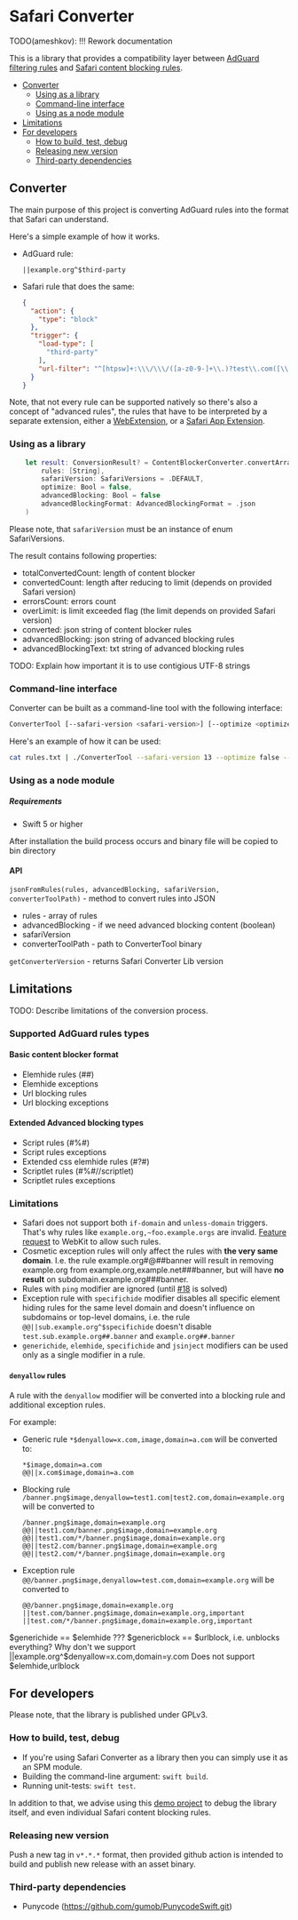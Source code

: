 # Safari Converter

TODO(ameshkov): !!! Rework documentation

This is a library that provides a compatibility layer between
[AdGuard filtering rules][adguardrules] and [Safari content blocking rules][safarirules].

[adguardrules]: https://adguard.com/kb/general/ad-filtering/create-own-filters/
[safarirules]: https://developer.apple.com/documentation/safariservices/creating-a-content-blocker

- [Converter](#converter)
  - [Using as a library](#using-as-a-library)
  - [Command-line interface](#command-line-interface)
  - [Using as a node module](#using-as-a-node-module)
- [Limitations](#limitations)
- [For developers](#for-developers)
  - [How to build, test, debug](#how-to-build-test-debug)
  - [Releasing new version](#releasing-new-version)
  - [Third-party dependencies](#third-party-dependencies)

## Converter

The main purpose of this project is converting AdGuard rules into the format
that Safari can understand.

Here's a simple example of how it works.

- AdGuard rule:

  ```adblock
  ||example.org^$third-party
  ```

- Safari rule that does the same:

  ```json
  {
    "action": {
      "type": "block"
    },
    "trigger": {
      "load-type": [
        "third-party"
      ],
      "url-filter": "^[htpsw]+:\\\/\\\/([a-z0-9-]+\\.)?test\\.com([\\\/:&\\?].*)?$"
    }
  }
  ```

Note, that not every rule can be supported natively so there's also a concept of
"advanced rules", the rules that have to be interpreted by a separate extension,
either a [WebExtension][safariwebextension], or a [Safari App Extension][safariappextension].

[safariwebextension]: https://developer.apple.com/documentation/safariservices/safari-web-extensions
[safariappextension]: https://developer.apple.com/documentation/safariservices/safari-app-extensions

### Using as a library

```swift
    let result: ConversionResult? = ContentBlockerConverter.convertArray(
        rules: [String],
        safariVersion: SafariVersions = .DEFAULT,
        optimize: Bool = false,
        advancedBlocking: Bool = false
        advancedBlockingFormat: AdvancedBlockingFormat = .json
    )
```

Please note, that `safariVersion` must be an instance of enum SafariVersions.

The result contains following properties:

- totalConvertedCount: length of content blocker
- convertedCount: length after reducing to limit (depends on provided Safari version)
- errorsCount: errors count
- overLimit: is limit exceeded flag (the limit depends on provided Safari version)
- converted: json string of content blocker rules
- advancedBlocking: json string of advanced blocking rules
- advancedBlockingText: txt string of advanced blocking rules

TODO: Explain how important it is to use contigious UTF-8 strings

### Command-line interface

Converter can be built as a command-line tool with the following interface:

```sh
ConverterTool [--safari-version <safari-version>] [--optimize <optimize>] [--advanced-blocking <advanced-blocking>] [--advanced-blocking-format <advanced-blocking-format>] [<rules>]
```

Here's an example of how it can be used:

```sh
cat rules.txt | ./ConverterTool --safari-version 13 --optimize false --advanced-blocking true --advanced-blocking-format txt
```

### Using as a node module

##### Requirements

- Swift 5 or higher

After installation the build process occurs and binary file will be copied to bin directory

#### API

`jsonFromRules(rules, advancedBlocking, safariVersion, converterToolPath)` - method to convert rules into JSON

- rules - array of rules
- advancedBlocking - if we need advanced blocking content (boolean)
- safariVersion
- converterToolPath - path to ConverterTool binary

`getConverterVersion` - returns Safari Converter Lib version

## Limitations

TODO: Describe limitations of the conversion process.

### Supported AdGuard rules types

#### Basic content blocker format

- Elemhide rules (##)
- Elemhide exceptions
- Url blocking rules
- Url blocking exceptions

#### Extended Advanced blocking types

- Script rules (#%#)
- Script rules exceptions
- Extended css elemhide rules (#?#)
- Scriptlet rules (#%#//scriptlet)
- Scriptlet rules exceptions

### Limitations

- Safari does not support both `if-domain` and `unless-domain` triggers. That's why rules like `example.org,~foo.example.orgs` are invalid. [Feature request](https://bugs.webkit.org/show_bug.cgi?id=226076) to WebKit to allow such rules.
- Cosmetic exception rules will only affect the rules with **the very same domain**. I.e. the rule example.org#@##banner will result in removing example.org from example.org,example.net###banner, but will have **no result** on subdomain.example.org###banner.
- Rules with `ping` modifier are ignored (until [#18](https://github.com/AdguardTeam/SafariConverterLib/issues/18) is solved)
- Exception rule with `specifichide` modifier disables all specific element hiding rules for the same level domain and doesn't influence on subdomains or top-level domains, i.e. the rule `@@||sub.example.org^$specifichide` doesn't disable `test.sub.example.org##.banner` and  `example.org##.banner`
- `generichide`, `elemhide`, `specifichide` and `jsinject` modifiers can be used only as a single modifier in a rule.

#### `denyallow` rules

A rule with the `denyallow` modifier will be converted into a blocking rule and additional exception rules.

For example:

- Generic rule `*$denyallow=x.com,image,domain=a.com`  will be converted to:

    ```adblock
    *$image,domain=a.com
    @@||x.com$image,domain=a.com
    ```

- Blocking rule `/banner.png$image,denyallow=test1.com|test2.com,domain=example.org` will be converted to

    ```adblock
    /banner.png$image,domain=example.org
    @@||test1.com/banner.png$image,domain=example.org
    @@||test1.com/*/banner.png$image,domain=example.org
    @@||test2.com/banner.png$image,domain=example.org
    @@||test2.com/*/banner.png$image,domain=example.org
    ```

- Exception rule `@@/banner.png$image,denyallow=test.com,domain=example.org` will be converted to

    ```adblock
    @@/banner.png$image,domain=example.org
    ||test.com/banner.png$image,domain=example.org,important
    ||test.com/*/banner.png$image,domain=example.org,important
    ```

$generichide == $elemhide ???
$genericblock == $urlblock, i.e. unblocks everything?
Why don't we support ||example.org^$denyallow=x.com,domain=y.com
Does not support $elemhide,urlblock

## For developers

Please note, that the library is published under GPLv3.

### How to build, test, debug

- If you're using Safari Converter as a library then you can simply use it as an
SPM module.
- Building the command-line argument: `swift build`.
- Running unit-tests: `swift test`.

In addition to that, we advise using this [demo project][safariblocker] to debug
the library itself, and even individual Safari content blocking rules.

[safariblocker]: https://github.com/ameshkov/safari-blocker

### Releasing new version

Push a new tag in `v*.*.*` format, then provided github action is intended to build and publish new release with an asset binary.

### Third-party dependencies

- Punycode (<https://github.com/gumob/PunycodeSwift.git>)
